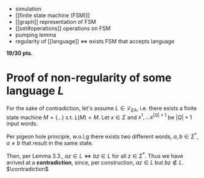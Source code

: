 
- simulation
- [[finite state machine (FSM)]]
- [[graph]] representation of FSM
- [[set#operations]] operations on FSM
- pumping lemma
- regularity of [[language]] $\iff$ exists FSM that accepts language


**19/30 pts.**


# Proof of non-regularity of some language $L$

For the sake of contradiction, let's assume $L\in \mathcal L_{EA}$, i.e. there exists a finite state machine $M=(\dots)$ s.t. $L(M)=M$. Let $x \in \Sigma$ and $x^{1}, \dots x^{|Q|+1}$ be $|Q|+1$ input words. 

Per pigeon hole principle, w.o.l.g there exists two different words, $a, b \in \Sigma^*, a \neq b$ that result in the same state.

Then, per Lemma 3.3., $az \in L \iff bz \in L$ for all $z \in \Sigma^*$.
Thus we have arrived at a **contradiction**, since, per construction, $az \in L$ but $bz \not\in L$.
$\contradiction$


